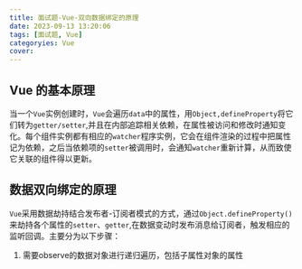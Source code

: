 ```yaml
---
title: 面试题-Vue-双向数据绑定的原理
date: 2023-09-13 13:20:06
tags: [面试题, Vue]
categoryies: Vue
cover: 
---
```


## Vue 的基本原理
当一个`Vue`实例创建时，`Vue`会遍历`data`中的属性，用`Object,defineProperty`将它们转为`getter/setter`,并且在内部追踪相关依赖，在属性被访问和修改时通知变化。每个组件实例都有相应的`watcher`程序实例，它会在组件渲染的过程中把属性记为依赖，之后当依赖项的`setter`被调用时，会通知`watcher`重新计算，从而致使它关联的组件得以更新。

## 数据双向绑定的原理
`Vue`采用数据劫持结合发布者-订阅者模式的方式，通过`Object.defineProperty()`来劫持各个属性的`setter`、`getter`,在数据变动时发布消息给订阅者，触发相应的监听回调。主要分为以下步骤：
1. 需要observe的数据对象进行递归遍历，包括子属性对象的属性

